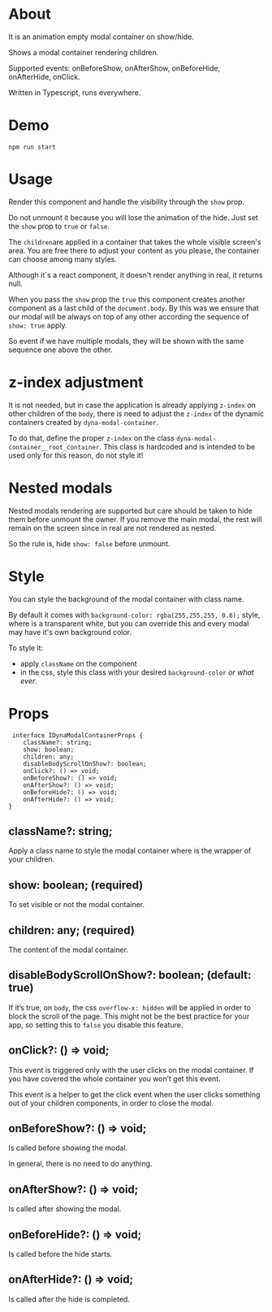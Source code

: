 # About

It is an animation empty modal container on show/hide.

Shows a modal container rendering children.

Supported events: onBeforeShow, onAfterShow, onBeforeHide, onAfterHide, onClick.

Written in Typescript, runs everywhere.

# Demo

`npm run start`

# Usage

Render this component and handle the visibility through the `show` prop.

Do not unmount it because you will lose the animation of the hide. Just set the `show` prop to `true` or `false`.

The `children`are applied in a container that takes the whole visible screen's area. You are free there to adjust your content as you please, the container can choose among many styles.

Although it´s a react component, it doesn't render anything in real, it returns null.

When you pass the `show` prop the `true` this component creates another component as a last child of the `document.body`.
By this was we ensure that our modal will be always on top of any other according the sequence of `show: true` apply.

So event if we have multiple modals, they will be shown with the same sequence one above the other.

# z-index adjustment

It is not needed, but in case the application is already applying `z-index` on other children of the `body`, there is need to adjust the `z-index` of the dynamic containers created by `dyna-modal-container`.  

To do that,  define the proper `z-index` on the class `dyna-modal-container__root_container`.
This class is hardcoded and is intended to be used only for this reason, do not style it!

# Nested modals

Nested modals rendering are supported but care should be taken to hide them before unmount the owner.
If you remove the main modal, the rest will remain on the screen since in real are not rendered as nested.

So the rule is, hide `show: false` before unmount.

# Style

You can style the background of the modal container with class name.

By default it comes with `background-color: rgba(255,255,255, 0.6);` style, where is a transparent white, but you can override this and every modal may have it's own background color.

To style it:

- apply `className` on the component
- in the css, style this class with your desired `background-color` _or what ever_.

# Props

```
 interface IDynaModalContainerProps {
    className?: string; 
    show: boolean;          
    children: any;          
    disableBodyScrollOnShow?: boolean;
    onClick?: () => void;
    onBeforeShow?: () => void;
    onAfterShow?: () => void;
    onBeforeHide?: () => void;
    onAfterHide?: () => void;
}
```

## className?: string;

Apply a class name to style the modal container where is the wrapper of your children.

## show: boolean; (required)

To set visible or not the modal container.

## children: any; (required)

The content of the modal container.

## disableBodyScrollOnShow?: boolean; (default: true)

If it’s true, on `body`, the css `overflow-x: hidden` will be applied in order to block the scroll of the page. This might not be the best practice for your app, so setting this to `false` you disable this feature.

## onClick?: () => void;

This event is triggered only with the user clicks on the modal container. If you have covered the whole container you won’t get this event. 

This event is a helper to get the click event when the user clicks something out of your children components, in order to close the modal.

## onBeforeShow?: () => void;

Is called before showing the modal.

In general, there is no need to do anything.

## onAfterShow?: () => void;

Is called after showing the modal.

## onBeforeHide?: () => void;

Is called before the hide starts.

## onAfterHide?: () => void;

Is called after the hide is completed.
